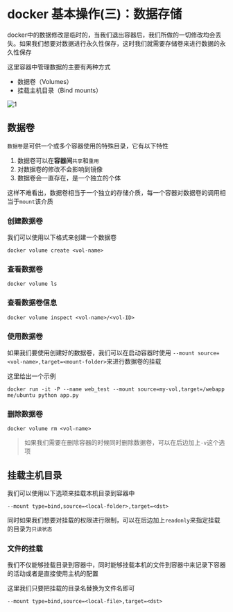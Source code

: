 # docker 基本操作(三)：数据存储

docker中的数据修改是临时的，当我们退出容器后，我们所做的一切修改均会丢失。如果我们想要对数据进行永久性保存，这时我们就需要存储卷来进行数据的永久性保存

这里容器中管理数据的主要有两种方式

- 数据卷（Volumes）
- 挂载主机目录（Bind mounts）

![1](./img/三/1.png)

## 数据卷

`数据卷`是可供一个或多个容器使用的特殊目录，它有以下特性

1. 数据卷可以在**容器间**`共享`和`重用`
2. 对数据卷的修改不会影响到镜像
3. 数据卷会一直存在，是一个独立的个体

这样不难看出，数据卷相当于一个独立的存储介质，每一个容器对数据卷的调用相当于`mount`该介质

### 创建数据卷

我们可以使用以下格式来创建一个数据卷

```shell
docker volume create <vol-name>
```

### 查看数据卷

```shell
docker volume ls
```

### 查看数据卷信息

```shell
docker volume inspect <vol-name>/<vol-ID>
```

### 使用数据卷

如果我们要使用创建好的数据卷，我们可以在启动容器时使用
`--mount source=<vol-name>,target=<mount-folder>`来进行数据卷的挂载

这里给出一个示例

```shell
docker run -it -P --name web_test --mount source=my-vol,target=/webapp me/ubuntu python app.py
```

### 删除数据卷

```shell
docker volume rm <vol-name>
```

> 如果我们需要在删除容器的时候同时删除数据卷，可以在后边加上`-v`这个选项

## 挂载主机目录

我们可以使用以下选项来挂载本机目录到容器中

```text
--mount type=bind,source=<local-folder>,target=<dst>
```

同时如果我们想要对挂载的权限进行限制，可以在后边加上`readonly`来指定挂载的目录为`只读状态`

### 文件的挂载

我们不仅能够挂载目录到容器中，同时能够挂载本机的文件到容器中来记录下容器的活动或者是直接使用主机的配置

这里我们只要把挂载的目录名替换为文件名即可

```text
--mount type=bind,source=<local-file>,target=<dst>
```

